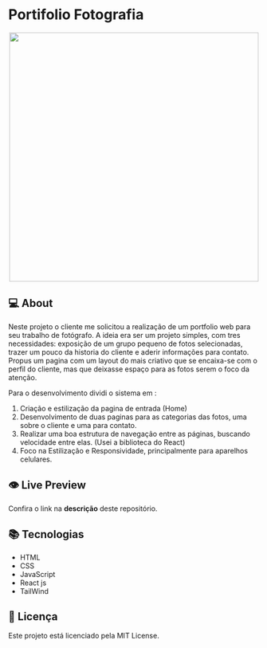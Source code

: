 # Portifolio Fotografia



<div align="center">
<img src="https://github.com/vitoriacgomes/portifolio-photography/assets/81329027/c1a15c88-d344-4ef9-83b1-c38220cbb4be" width="500px" />
</div>

## 💻 About

Neste projeto o cliente me solicitou a realização de um portfolio web para seu trabalho de fotógrafo. A ideia era ser um projeto simples, com tres necessidades: exposição de um grupo pequeno de fotos selecionadas, trazer um pouco da historia do cliente e aderir informações para contato. Propus um pagina com um layout do mais criativo que se encaixa-se com o perfil do cliente, mas que deixasse espaço para as fotos serem o foco da atenção.  

Para o desenvolvimento dividi o sistema em :
1. Criação e estilização da pagina de entrada (Home)
2. Desenvolvimento de duas paginas para as categorias das fotos, uma sobre o cliente e uma para contato.
3. Realizar uma boa estrutura de navegação entre as páginas, buscando velocidade entre elas. (Usei a biblioteca do React)
4. Foco na Estilização e Responsividade, principalmente para aparelhos celulares. 

## 👁️ Live Preview

Confira o link na **descrição** deste repositório.

## 📚 Tecnologias

- HTML
- CSS
- JavaScript
- React js
- TailWind

## 📄 Licença

Este projeto está licenciado pela MIT License.

